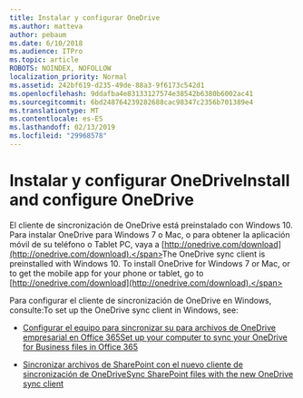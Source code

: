```yaml
---
title: Instalar y configurar OneDrive
ms.author: matteva
author: pebaum
ms.date: 6/10/2018
ms.audience: ITPro
ms.topic: article
ROBOTS: NOINDEX, NOFOLLOW
localization_priority: Normal
ms.assetid: 242bf619-d235-49de-88a3-9f6173c542d1
ms.openlocfilehash: 9ddafba4e83133127574e38542b6380b6002ac41
ms.sourcegitcommit: 6bd248764239282688cac98347c2356b701389e4
ms.translationtype: MT
ms.contentlocale: es-ES
ms.lasthandoff: 02/13/2019
ms.locfileid: "29968578"
---
```

# <a name="install-and-configure-onedrive"></a><span data-ttu-id="f4fa5-102">Instalar y configurar OneDrive</span><span class="sxs-lookup"><span data-stu-id="f4fa5-102">Install and configure OneDrive</span></span>

<span data-ttu-id="f4fa5-p101">El cliente de sincronización de OneDrive está preinstalado con Windows 10. Para instalar OneDrive para Windows 7 o Mac, o para obtener la aplicación móvil de su teléfono o Tablet PC, vaya a [http://onedrive.com/download](http://onedrive.com/download).</span><span class="sxs-lookup"><span data-stu-id="f4fa5-p101">The OneDrive sync client is preinstalled with Windows 10. To install OneDrive for Windows 7 or Mac, or to get the mobile app for your phone or tablet, go to [http://onedrive.com/download](http://onedrive.com/download).</span></span>
  
<span data-ttu-id="f4fa5-105">Para configurar el cliente de sincronización de OneDrive en Windows, consulte:</span><span class="sxs-lookup"><span data-stu-id="f4fa5-105">To set up the OneDrive sync client in Windows, see:</span></span>
  
- [<span data-ttu-id="f4fa5-106">Configurar el equipo para sincronizar su para archivos de OneDrive empresarial en Office 365</span><span class="sxs-lookup"><span data-stu-id="f4fa5-106">Set up your computer to sync your OneDrive for Business files in Office 365</span></span>](https://go.microsoft.com/fwlink/?linkid=533375)
    
- [<span data-ttu-id="f4fa5-107">Sincronizar archivos de SharePoint con el nuevo cliente de sincronización de OneDrive</span><span class="sxs-lookup"><span data-stu-id="f4fa5-107">Sync SharePoint files with the new OneDrive sync client</span></span>](https://go.microsoft.com/fwlink/?linkid=871666)
    

